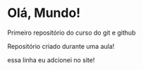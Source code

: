 # Olá, Mundo!
Primeiro repositório do curso do git e github

Repositório criado durante uma aula!

essa linha eu adcionei no site!
